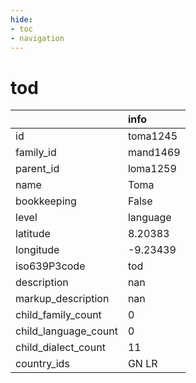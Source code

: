 ```yaml
---
hide:
- toc
- navigation
---
```

# tod
|                      | info     |
|:---------------------|:---------|
| id                   | toma1245 |
| family_id            | mand1469 |
| parent_id            | loma1259 |
| name                 | Toma     |
| bookkeeping          | False    |
| level                | language |
| latitude             | 8.20383  |
| longitude            | -9.23439 |
| iso639P3code         | tod      |
| description          | nan      |
| markup_description   | nan      |
| child_family_count   | 0        |
| child_language_count | 0        |
| child_dialect_count  | 11       |
| country_ids          | GN LR    |